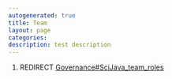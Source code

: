 ```yaml
---
autogenerated: true
title: Team
layout: page
categories: 
description: test description
---
```


1.  REDIRECT [Governance\#SciJava\_team\_roles](Governance#SciJava_team_roles)

